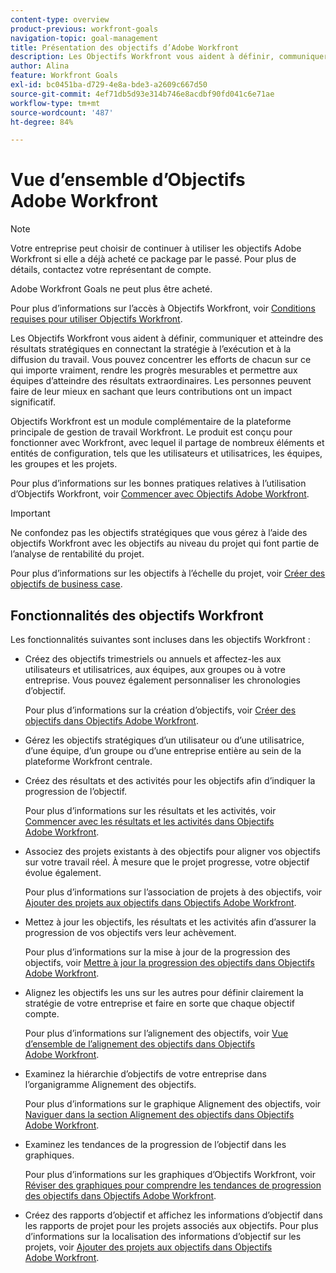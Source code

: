 ```yaml
---
content-type: overview
product-previous: workfront-goals
navigation-topic: goal-management
title: Présentation des objectifs d’Adobe Workfront
description: Les Objectifs Workfront vous aident à définir, communiquer et atteindre des résultats stratégiques en connectant la stratégie à l’exécution et à la diffusion du travail.
author: Alina
feature: Workfront Goals
exl-id: bc0451ba-d729-4e8a-bde3-a2609c667d50
source-git-commit: 4ef71db5d93e314b746e8acdbf90fd041c6e71ae
workflow-type: tm+mt
source-wordcount: '487'
ht-degree: 84%

---
```


# Vue d’ensemble d’Objectifs Adobe Workfront

<!--Audited: 4/2025-->

>[!NOTE]
>
>Votre entreprise peut choisir de continuer à utiliser les objectifs Adobe Workfront si elle a déjà acheté ce package par le passé. Pour plus de détails, contactez votre représentant de compte.
>
>Adobe Workfront Goals ne peut plus être acheté.
>
>Pour plus d’informations sur l’accès à Objectifs Workfront, voir [Conditions requises pour utiliser Objectifs Workfront](/help/quicksilver/workfront-goals/goal-management/access-needed-for-wf-goals.md).

<!--Old: 

>[!IMPORTANT]
>
>Your organization must have the following to use the functionality described in this article:
>
>* For the new plan and license structure:
>
>   * The Ultimate Workfront plan 
>    
>* For the current plan and license structure: 
>
>   * A Pro or higher Workfront plan
>   * An Adobe Workfront Goals license in addition to a Workfront license.
>
>Contact your Workfront account manager to learn about a Workfront Goals license.    
> 
>For additional information about access to Workfront Goals, see [Requirements to use Workfront Goals](/help/quicksilver/workfront-goals/goal-management/access-needed-for-wf-goals.md).   

-->

Les Objectifs Workfront vous aident à définir, communiquer et atteindre des résultats stratégiques en connectant la stratégie à l’exécution et à la diffusion du travail. Vous pouvez concentrer les efforts de chacun sur ce qui importe vraiment, rendre les progrès mesurables et permettre aux équipes d’atteindre des résultats extraordinaires. Les personnes peuvent faire de leur mieux en sachant que leurs contributions ont un impact significatif.

Objectifs Workfront est un module complémentaire de la plateforme principale de gestion de travail Workfront. Le produit est conçu pour fonctionner avec Workfront, avec lequel il partage de nombreux éléments et entités de configuration, tels que les utilisateurs et utilisatrices, les équipes, les groupes et les projets.

Pour plus d’informations sur les bonnes pratiques relatives à l’utilisation d’Objectifs Workfront, voir [Commencer avec Objectifs Adobe Workfront](../../workfront-goals/goal-management/getting-started-with-wf-goals.md).

>[!IMPORTANT]
>
>Ne confondez pas les objectifs stratégiques que vous gérez à l’aide des objectifs Workfront avec les objectifs au niveau du projet qui font partie de l’analyse de rentabilité du projet.
>
>Pour plus d’informations sur les objectifs à l’échelle du projet, voir [Créer des objectifs de business case](../../manage-work/projects/define-a-business-case/create-business-case-goals.md).

## Fonctionnalités des objectifs Workfront

Les fonctionnalités suivantes sont incluses dans les objectifs Workfront :

* Créez des objectifs trimestriels ou annuels et affectez-les aux utilisateurs et utilisatrices, aux équipes, aux groupes ou à votre entreprise. Vous pouvez également personnaliser les chronologies d’objectif.

  Pour plus d’informations sur la création d’objectifs, voir [Créer des objectifs dans Objectifs Adobe Workfront](../../workfront-goals/goal-management/create-goals.md).

* Gérez les objectifs stratégiques d’un utilisateur ou d’une utilisatrice, d’une équipe, d’un groupe ou d’une entreprise entière au sein de la plateforme Workfront centrale.
* Créez des résultats et des activités pour les objectifs afin d’indiquer la progression de l’objectif.

  Pour plus d’informations sur les résultats et les activités, voir [Commencer avec les résultats et les activités dans Objectifs Adobe Workfront](../../workfront-goals/results-and-activities/get-started-with-results-and-activities.md).

* Associez des projets existants à des objectifs pour aligner vos objectifs sur votre travail réel. À mesure que le projet progresse, votre objectif évolue également.

  Pour plus d’informations sur l’association de projets à des objectifs, voir [Ajouter des projets aux objectifs dans Objectifs Adobe Workfront](../../workfront-goals/results-and-activities/connect-projects-to-goals-overview.md).

* Mettez à jour les objectifs, les résultats et les activités afin d’assurer la progression de vos objectifs vers leur achèvement.

  Pour plus d’informations sur la mise à jour de la progression des objectifs, voir [Mettre à jour la progression des objectifs dans Objectifs Adobe Workfront](../../workfront-goals/goal-review-and-workfront-goals-sections/check-in-goals.md).

* Alignez les objectifs les uns sur les autres pour définir clairement la stratégie de votre entreprise et faire en sorte que chaque objectif compte.

  Pour plus d’informations sur l’alignement des objectifs, voir [Vue d’ensemble de l’alignement des objectifs dans Objectifs Adobe Workfront](../../workfront-goals/goal-alignment/goal-alignment-overview.md).

* Examinez la hiérarchie d’objectifs de votre entreprise dans l’organigramme Alignement des objectifs.

  Pour plus d’informations sur le graphique Alignement des objectifs, voir [Naviguer dans la section Alignement des objectifs dans Objectifs Adobe Workfront](../../workfront-goals/goal-alignment/navigate-goal-alignment-chart.md).

* Examinez les tendances de la progression de l’objectif dans les graphiques.

  Pour plus d’informations sur les graphiques d’Objectifs Workfront, voir [Réviser des graphiques pour comprendre les tendances de progression des objectifs dans Objectifs Adobe Workfront](../../workfront-goals/goal-review-and-workfront-goals-sections/review-goal-graphs.md).

* Créez des rapports d’objectif et affichez les informations d’objectif dans les rapports de projet pour les projets associés aux objectifs. Pour plus d’informations sur la localisation des informations d’objectif sur les projets, voir [Ajouter des projets aux objectifs dans Objectifs Adobe Workfront](../../workfront-goals/results-and-activities/connect-projects-to-goals-overview.md).



